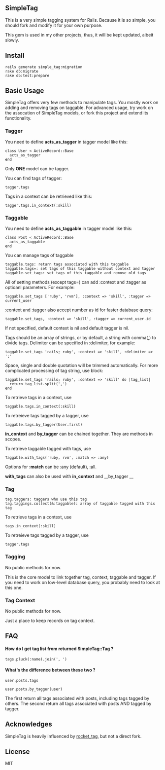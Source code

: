 ## SimpleTag

This is a very simple tagging system for Rails. Because it is so simple, you should fork and modify it for your own purpose.

This gem is used in my other projects, thus, it will be kept updated, albeit slowly.

## Install

    rails generate simple_tag:migration
    rake db:migrate
    rake db:test:prepare

## Basic Usage

  SimpleTag offers very few methods to manipulate tags. You mostly work
  on adding and removing tags on taggable. For advanced usage, try
  work on the assocation of SimpleTag models, or fork this project
  and extend its functionality.

### Tagger

  You need to define __acts_as_tagger__ in tagger model like this:

    class User < ActiveRecord::Base
      acts_as_tagger
    end

  Only **ONE** model can be tagger.

  You can find tags of tagger:

    tagger.tags

  Tags in a context can be retrieved like this:

    tagger.tags.in_context(:skill)

### Taggable
  
  You need to define __acts_as_taggable__ in tagger model like this:

    class Post < ActiveRecord::Base
      acts_as_taggable
    end

  You can manage tags of taggable

    taggable.tags: return tags associated with this taggable
    taggable.tags=: set tags of this taggable without context and tagger
    taggable.set_tags: set tags of this taggable and remove old tags

  All of setting methods (except tags=) can add :context and :tagger as optioanl parameters.
  For example:

    taggable.set_tags ['ruby', 'rvm'], :context => 'skill', :tagger => current_user

  :context and :tagger also accept number as id for faster database query:

    taggable.set_tags, :context => 'skill', :tagger => current_user.id

  If not specified, default context is nil and default tagger is nil.

  Tags should be an array of strings, or by default, a string with comma(,) to 
  divide tags.
  Delimiter can be specified in :delimiter, for example:

    taggable.set_tags 'rails; ruby', :context => 'skill', :delimiter => ';'

  Space, single and double quotation will be trimmed automatically.
  For more complicated processing of tag string, use block:

    taggable.set_tags 'rails; ruby', :context => 'skill' do |tag_list|
      return tag_list.split(',')
    end

  To retrieve tags in a context, use

    taggable.tags.in_context(:skill)

  To retreieve tags tagged by a tagger, use

    taggable.tags.by_tagger(User.first)

  __in_context__ and __by_tagger__ can be chained together. They are methods in scopes.

  To retrieve taggable tagged with tags, use

    Taggable.with_tags('ruby, rvm', :match => :any)

  Options for __:match__ can be :any (default), :all.

  __with_tags__ can also be used with __in_context__ and __by_tagger __

### Tag

    tag.taggers: taggers who use this tag
    tag.taggings.collect(&:taggable): array of taggable tagged with this tag

  To retrieve tags in a context, use

    tags.in_context(:skill)

  To retreieve tags tagged by a tagger, use

    tagger.tags

### Tagging

  No public methods for now. 

  This is the core model to link together tag, context, taggable and tagger. 
  If you need to work on low-level database query, you probably need to look
  at this one.

### Tag Context

  No public methods for now.

  Just a place to keep records on tag context.

## FAQ

#### How do I get tag list from returned SimpleTag::Tag ?

    tags.pluck(:name).join(', ')


#### What's the difference between these two ?

    user.posts.tags

    user.posts.by_tagger(user)


The first return all tags associated with posts, including tags tagged by others. The second return all tags associated with posts AND tagged by tagger.

## Acknowledges

SimpleTag is heavily influenced by [rocket_tag](https://github.com/bradphelan/rocket_tag), but not a direct fork.

## License

MIT
